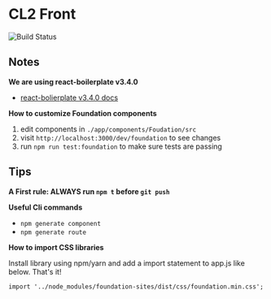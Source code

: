 # CL2 Front

![Build Status](https://codeship.com/projects/8d4a8a10-dfdf-0134-b77a-46a6c2bb70db/status?branch=master)

## Notes

**We are using react-boilerplate v3.4.0**

 * [react-bolierplate v3.4.0 docs](https://github.com/react-boilerplate/react-boilerplate/tree/v3.4.0/docs)


**How to customize Foundation components**

1. edit components in `./app/components/Foudation/src`
2. visit `http://localhost:3000/dev/foundation` to see changes
3. run `npm run test:foundation` to make sure tests are passing

## Tips

**A First rule: ALWAYS run `npm t` before `git push`**

**Useful Cli commands**

* `npm generate component`
* `npm generate route`

**How to import CSS libraries**

Install library using npm/yarn and add a import statement to app.js like below. That's it!

`import '../node_modules/foundation-sites/dist/css/foundation.min.css';`
